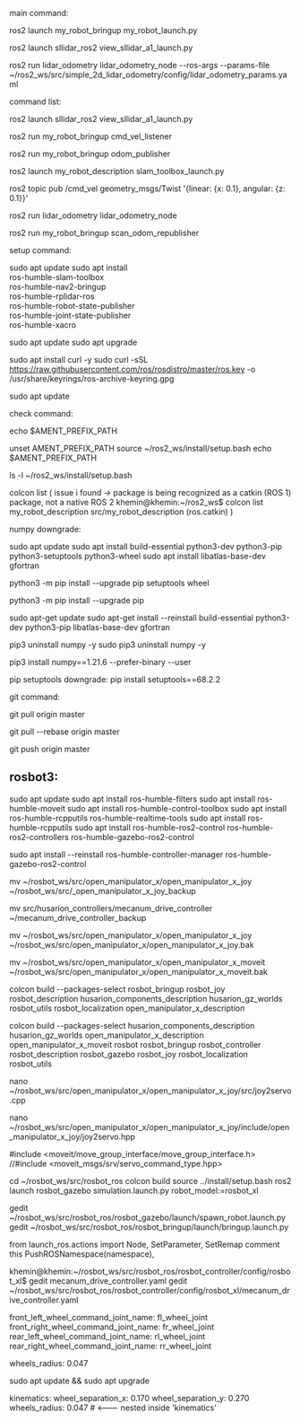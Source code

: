 main command:

ros2 launch my_robot_bringup my_robot_launch.py

ros2 launch sllidar_ros2 view_sllidar_a1_launch.py

ros2 run lidar_odometry lidar_odometry_node --ros-args --params-file ~/ros2_ws/src/simple_2d_lidar_odometry/config/lidar_odometry_params.yaml


command list:

ros2 launch sllidar_ros2 view_sllidar_a1_launch.py

ros2 run my_robot_bringup cmd_vel_listener

ros2 run my_robot_bringup odom_publisher

ros2 launch my_robot_description slam_toolbox_launch.py

ros2 topic pub /cmd_vel geometry_msgs/Twist '{linear: {x: 0.1}, angular: {z: 0.1}}'

ros2 run lidar_odometry lidar_odometry_node

ros2 run my_robot_bringup scan_odom_republisher

setup command:

sudo apt update
sudo apt install \
    ros-humble-slam-toolbox \
    ros-humble-nav2-bringup \
    ros-humble-rplidar-ros \
    ros-humble-robot-state-publisher \
    ros-humble-joint-state-publisher \
    ros-humble-xacro


sudo apt update
sudo apt upgrade

sudo apt install curl -y
sudo curl -sSL https://raw.githubusercontent.com/ros/rosdistro/master/ros.key -o /usr/share/keyrings/ros-archive-keyring.gpg

sudo apt update





check command:

echo $AMENT_PREFIX_PATH

unset AMENT_PREFIX_PATH
source ~/ros2_ws/install/setup.bash
echo $AMENT_PREFIX_PATH

ls -l ~/ros2_ws/install/setup.bash

colcon list
(
issue i found -> package is being recognized as a catkin (ROS 1) package, not a native ROS 2
khemin@khemin:~/ros2_ws$ colcon list
my_robot_description	src/my_robot_description	(ros.catkin)
)



numpy downgrade:

sudo apt update
sudo apt install build-essential python3-dev python3-pip python3-setuptools python3-wheel
sudo apt install libatlas-base-dev gfortran

python3 -m pip install --upgrade pip setuptools wheel

python3 -m pip install --upgrade pip

sudo apt-get update
sudo apt-get install --reinstall build-essential python3-dev python3-pip libatlas-base-dev gfortran

pip3 uninstall numpy -y
sudo pip3 uninstall numpy -y

pip3 install numpy==1.21.6 --prefer-binary --user


pip setuptools downgrade:
pip install setuptools==68.2.2




git command:

git pull origin master

git pull --rebase origin master

git push origin master





## rosbot3:

sudo apt update
sudo apt install ros-humble-filters
sudo apt install ros-humble-moveit
sudo apt install ros-humble-control-toolbox
sudo apt install ros-humble-rcpputils ros-humble-realtime-tools
sudo apt install ros-humble-rcpputils
sudo apt install ros-humble-ros2-control ros-humble-ros2-controllers ros-humble-gazebo-ros2-control

sudo apt install --reinstall ros-humble-controller-manager ros-humble-gazebo-ros2-control

mv ~/rosbot_ws/src/open_manipulator_x/open_manipulator_x_joy ~/rosbot_ws/src/_open_manipulator_x_joy_backup

mv src/husarion_controllers/mecanum_drive_controller ~/mecanum_drive_controller_backup

mv ~/rosbot_ws/src/open_manipulator_x/open_manipulator_x_joy ~/rosbot_ws/src/open_manipulator_x/open_manipulator_x_joy.bak

mv ~/rosbot_ws/src/open_manipulator_x/open_manipulator_x_moveit ~/rosbot_ws/src/open_manipulator_x/open_manipulator_x_moveit.bak


colcon build --packages-select rosbot_bringup rosbot_joy rosbot_description husarion_components_description husarion_gz_worlds rosbot_utils rosbot_localization open_manipulator_x_description

colcon build --packages-select husarion_components_description husarion_gz_worlds open_manipulator_x_description open_manipulator_x_moveit rosbot rosbot_bringup rosbot_controller rosbot_description rosbot_gazebo rosbot_joy rosbot_localization rosbot_utils

nano ~/rosbot_ws/src/open_manipulator_x/open_manipulator_x_joy/src/joy2servo.cpp

nano ~/rosbot_ws/src/open_manipulator_x/open_manipulator_x_joy/include/open_manipulator_x_joy/joy2servo.hpp

#include <moveit/move_group_interface/move_group_interface.h>
//#include <moveit_msgs/srv/servo_command_type.hpp>

cd ~/rosbot_ws/src/rosbot_ros
colcon build
source ../install/setup.bash
ros2 launch rosbot_gazebo simulation.launch.py robot_model:=rosbot_xl

gedit ~/rosbot_ws/src/rosbot_ros/rosbot_gazebo/launch/spawn_robot.launch.py
gedit ~/rosbot_ws/src/rosbot_ros/rosbot_bringup/launch/bringup.launch.py

from launch_ros.actions import Node, SetParameter, SetRemap
comment this PushROSNamespace(namespace),

khemin@khemin:~/rosbot_ws/src/rosbot_ros/rosbot_controller/config/rosbot_xl$ gedit mecanum_drive_controller.yaml 
gedit ~/rosbot_ws/src/rosbot_ros/rosbot_controller/config/rosbot_xl/mecanum_drive_controller.yaml

front_left_wheel_command_joint_name: fl_wheel_joint
front_right_wheel_command_joint_name: fr_wheel_joint
rear_left_wheel_command_joint_name: rl_wheel_joint
rear_right_wheel_command_joint_name: rr_wheel_joint

wheels_radius: 0.047

sudo apt update && sudo apt upgrade

kinematics:
      wheel_separation_x: 0.170
      wheel_separation_y: 0.270
      wheels_radius: 0.047   # <--- nested inside 'kinematics'
